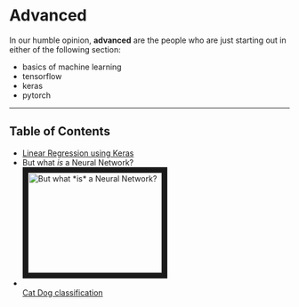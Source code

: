 # Advanced


In our humble opinion, **advanced** are the people who are just starting out in either of the following section:
- basics of machine learning
- tensorflow
- keras 
- pytorch

----

## Table of Contents
- [Linear Regression using Keras](advanced/linear-regression.ipynb)
- But what *is* a Neural Network? <br /><a href="http://www.youtube.com/watch?feature=player_embedded&v=aircAruvnKk" target="_blank"><img src="http://img.youtube.com/vi/aircAruvnKk/0.jpg" alt="But what *is* a Neural Network?" width="240" height="180" border="10" /></a>
- <br />[Cat Dog classification](advanced/CAT-DOG.ipynb)



